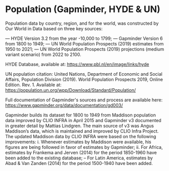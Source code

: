 # Population (Gapminder, HYDE & UN)

Population data by country, region, and for the world, was constructed by Our World in Data based on three key sources:

— HYDE Version 3.2 from the year -10,000 to 1799;
— Gapminder Version 6 from 1800 to 1949;
— UN World Population Prospects (2019) estimates from 1950 to 2021; 
— UN World Population Prospects (2019) projections (medium variant scenario) from 2022 to 2100.

HYDE Database, available at: https://www.pbl.nl/en/image/links/hyde

UN population citation:
United Nations, Department of Economic and Social Affairs, Population Division (2019). World Population Prospects 2019, Online Edition. Rev. 1. Available at: https://population.un.org/wpp/Download/Standard/Population/

Full documentation of Gapminder's sources and process are available here: https://www.gapminder.org/data/documentation/gd003/

Gapminder builds its dataset for 1800 to 1949 from Maddison population data improved by CLIO INFRA in April 2015 and Gapminder v3 documented in greater detail by Mattias Lindgren. The main source of v3 was Angus Maddison’s data, which is maintained and improved by CLIO Infra Project. The updated Maddison data by CLIO INFRA were based on the following improvements: i. Whenever estimates by Maddison were available, his figures are being followed in favor of estimates by Gapminder; ii. For Africa, estimates by Frankema and Jerven (2014) for the period 1850-1960 have been added to the existing database; – For Latin America, estimates by Abad & Van Zanden (2014) for the period 1500-1940 have been added.